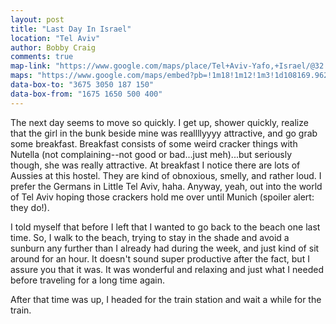 ```yaml
---
layout: post
title: "Last Day In Israel"
location: "Tel Aviv"
author: Bobby Craig
comments: true
map-link: "https://www.google.com/maps/place/Tel+Aviv-Yafo,+Israel/@32.0055365,34.8832225,17z/data=!4m5!3m4!1s0x151d4ca6193b7c1f:0xc1fb72a2c0963f90!8m2!3d32.0852999!4d34.7817676"
maps: "https://www.google.com/maps/embed?pb=!1m18!1m12!1m3!1d108169.96210362145!2d34.7272059659588!3d32.0878708328437!2m3!1f0!2f0!3f0!3m2!1i1024!2i768!4f13.1!3m3!1m2!1s0x151d4ca6193b7c1f%3A0xc1fb72a2c0963f90!2sTel+Aviv-Yafo%2C+Israel!5e0!3m2!1sen!2sus!4v1493566392773"
data-box-to: "3675 3050 187 150"
data-box-from: "1675 1650 500 400"
---
```


<p>The next day seems to move so quickly. I get up, shower quickly, realize that the girl in the bunk beside mine was reallllyyyy attractive, and go grab some breakfast. Breakfast consists of some weird cracker things with Nutella (not complaining--not good or bad...just meh)...but seriously though, she was really attractive. At breakfast I notice there are lots of Aussies at this hostel. They are kind of obnoxious, smelly, and rather loud. I prefer the Germans in Little Tel Aviv, haha. Anyway, yeah, out into the world of Tel Aviv hoping those crackers hold me over until Munich (spoiler alert: they do!).</p>

<p>I told myself that before I left that I wanted to go back to the beach one last time. So, I walk to the beach, trying to stay in the shade and avoid a sunburn any further than I already had during the week, and just kind of sit around for an hour. It doesn't sound super productive after the fact, but I assure you that it was. It was wonderful and relaxing and just what I needed before traveling for a long time again.</p>

<p>After that time was up, I headed for the train station and wait a while for the train.</p>
